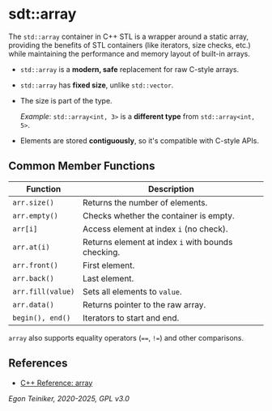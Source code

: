 # sdt::array

The `std::array` container in C++ STL is a wrapper around a static array, 
providing the benefits of STL containers (like iterators, size checks, 
etc.) while maintaining the performance and memory layout of built-in arrays.

* `std::array` is a **modern, safe** replacement for raw C-style arrays.

* `std::array` has **fixed size**, unlike `std::vector`.

* The size is part of the type.

    _Example_: `std::array<int, 3>` is a **different type** from `std::array<int, 5>`.

* Elements are stored **contiguously**, so it's compatible with C-style APIs.


## Common Member Functions

| Function             | Description                           |
|----------------------|---------------------------------------|
| `arr.size()`         | Returns the number of elements.       |
| `arr.empty()`            | Checks whether the container is empty. | 
| `arr[i]`             | Access element at index `i` (no check). |
| `arr.at(i)`          | Returns element at index `i` with bounds checking. |
| `arr.front()`        | First element.                        |
| `arr.back()`         | Last element.                         |
| `arr.fill(value)`    | Sets all elements to `value`.         |
| `arr.data()`         | Returns pointer to the raw array.     |
| `begin(), end()`     | Iterators to start and end.           |

`array` also supports equality operators (`==`, `!=`) and other comparisons.


## References

* [C++ Reference: array](https://en.cppreference.com/w/cpp/container/array)

*Egon Teiniker, 2020-2025, GPL v3.0*